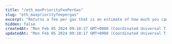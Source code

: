 ```yaml
---
title: "/eth_maxPriorityFeePerGas"
slug: "eth_maxpriorityfeepergas"
excerpt: "Returns a fee per gas that is an estimate of how much you can pay as a priority fee, or 'tip', to get a transaction included in the current block."
hidden: false
createdAt: "Mon Feb 05 2024 09:10:17 GMT+0000 (Coordinated Universal Time)"
updatedAt: "Mon Feb 05 2024 09:10:17 GMT+0000 (Coordinated Universal Time)"
---
```

